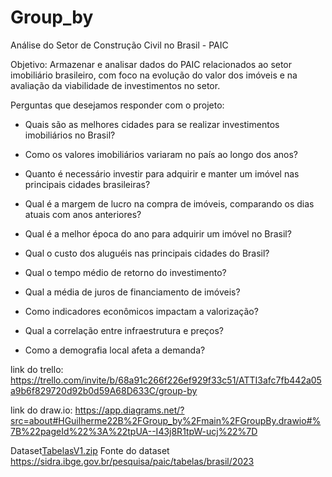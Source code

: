 # Group_by

Análise do Setor de Construção Civil no Brasil - PAIC
 
Objetivo: Armazenar e analisar dados do PAIC relacionados ao setor imobiliário brasileiro, com foco na evolução do valor dos imóveis e na avaliação da viabilidade de investimentos no setor. 
 
Perguntas que desejamos responder com o projeto: 

- Quais são as melhores cidades para se realizar investimentos imobiliários no Brasil? 

-  Como os valores imobiliários variaram no país ao longo dos anos? 

-  Quanto é necessário investir para adquirir e manter um imóvel nas principais cidades brasileiras? 

-  Qual é a margem de lucro na compra de imóveis, comparando os dias atuais com anos anteriores? 

-  Qual é a melhor época do ano para adquirir um imóvel no Brasil? 

- Qual o custo dos aluguéis nas principais cidades do Brasil? 

- Qual o tempo médio de retorno do investimento? 

- Qual a média de juros de financiamento de imóveis? 

- Como indicadores econômicos impactam a valorização? 

- Qual a correlação entre infraestrutura e preços? 

- Como a demografia local afeta a demanda? 


link do trello: https://trello.com/invite/b/68a91c266f226ef929f33c51/ATTI3afc7fb442a05a9b6f829720d92b0d59A68D633C/group-by

link do draw.io: https://app.diagrams.net/?src=about#HGuilherme22B%2FGroup_by%2Fmain%2FGroupBy.drawio#%7B%22pageId%22%3A%22tpUA--I43j8R1tpW-ucj%22%7D

Dataset[TabelasV1.zip](https://github.com/user-attachments/files/22034196/TabelasV1.zip)
Fonte do dataset https://sidra.ibge.gov.br/pesquisa/paic/tabelas/brasil/2023
